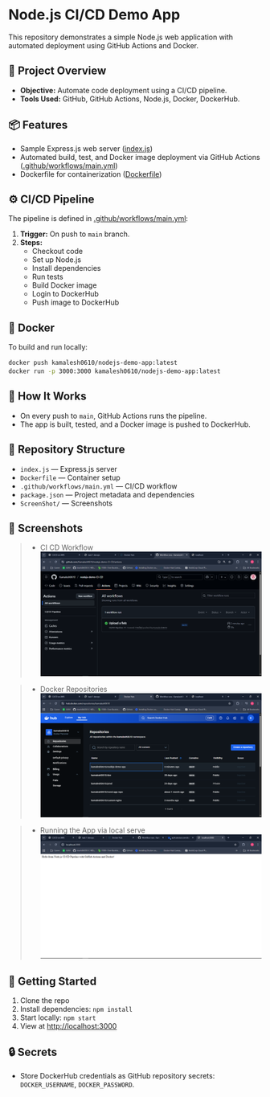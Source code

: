 # Node.js CI/CD Demo App

This repository demonstrates a simple Node.js web application with automated deployment using GitHub Actions and Docker.

## 🚀 Project Overview

- **Objective:** Automate code deployment using a CI/CD pipeline.
- **Tools Used:** GitHub, GitHub Actions, Node.js, Docker, DockerHub.

## 📦 Features

- Sample Express.js web server ([index.js](index.js))
- Automated build, test, and Docker image deployment via GitHub Actions ([.github/workflows/main.yml](.github/workflows/main.yml))
- Dockerfile for containerization ([Dockerfile](Dockerfile))

## ⚙️ CI/CD Pipeline

The pipeline is defined in [.github/workflows/main.yml](.github/workflows/main.yml):

1. **Trigger:** On push to `main` branch.
2. **Steps:**
   - Checkout code
   - Set up Node.js
   - Install dependencies
   - Run tests
   - Build Docker image
   - Login to DockerHub
   - Push image to DockerHub

## 🐳 Docker

To build and run locally:

```sh
docker push kamalesh0610/nodejs-demo-app:latest
docker run -p 3000:3000 kamalesh0610/nodejs-demo-app:latest
```

## 📝 How It Works

- On every push to `main`, GitHub Actions runs the pipeline.
- The app is built, tested, and a Docker image is pushed to DockerHub.

## 📂 Repository Structure

- `index.js` — Express.js server
- `Dockerfile` — Container setup
- `.github/workflows/main.yml` — CI/CD workflow
- `package.json` — Project metadata and dependencies
- `ScreenShot/` — Screenshots 


## 📸 Screenshots

> - CI CD Workflow
![image alt](https://github.com/Kamalesh0610/nodejs-demo-CI-CD/blob/main/ScreenShot/1.png)


> - Docker Repositories
![image alt](https://github.com/Kamalesh0610/nodejs-demo-CI-CD/blob/main/ScreenShot/2.png)


> - Running the App via local serve
![image alt](https://github.com/Kamalesh0610/nodejs-demo-CI-CD/blob/main/ScreenShot/3.png)

## 🏁 Getting Started

1. Clone the repo
2. Install dependencies: `npm install`
3. Start locally: `npm start`
4. View at [http://localhost:3000](http://localhost:3000)

## 🔒 Secrets

- Store DockerHub credentials as GitHub repository secrets: `DOCKER_USERNAME`, `DOCKER_PASSWORD`.

